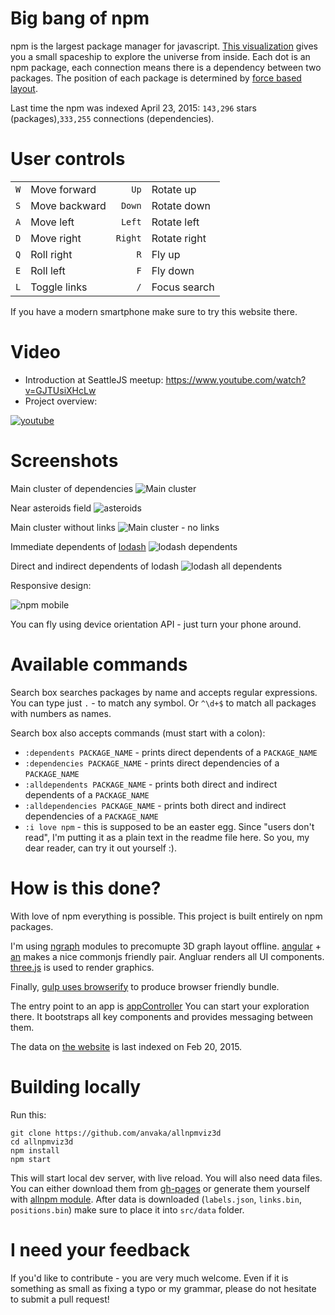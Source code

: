 Big bang of npm
================

npm is the largest package manager for javascript. [This visualization](http://anvaka.github.io/allnpmviz3d/)
gives you a small spaceship to explore the universe from inside. Each dot is an npm package, 
each connection means there is a dependency between two packages. The position of each package is determined
by [force based layout](https://en.wikipedia.org/wiki/Force-directed_graph_drawing).

Last time the npm was indexed April 23, 2015: `143,296` stars (packages),`333,255` connections (dependencies).

# User controls

|    |    |    |   |
|---:|:---|---:|---|
| `W`  | Move forward  | `Up` |Rotate up|
| `S`  | Move backward  | `Down`  |Rotate down |
| `A`  | Move left  |`Left`|Rotate left|
| `D`  | Move right  |`Right` | Rotate right|
| `Q`  | Roll right  |`R` | Fly up|
| `E`  | Roll left  |`F` | Fly down|
| `L`  | Toggle links  |`/` | Focus search|

If you have a modern smartphone make sure to try this website there. 

Video
=====

* Introduction at SeattleJS meetup: https://www.youtube.com/watch?v=GJTUsiXHcLw
* Project overview:

[![youtube](http://i.imgur.com/FO1GFHh.png)](https://www.youtube.com/watch?v=ECDjf_Gc1as)


Screenshots
===========

Main cluster of dependencies
![Main cluster](https://raw.githubusercontent.com/anvaka/allnpmviz3d/master/images/npm-all.png)

Near asteroids field
![asteroids](https://raw.githubusercontent.com/anvaka/allnpmviz3d/master/images/npm-asteroids.png)

Main cluster without links
![Main cluster - no links](https://raw.githubusercontent.com/anvaka/allnpmviz3d/master/images/mushrooms.png)

Immediate dependents of [lodash](https://www.npmjs.org/package/lodash)
![lodash dependents](https://raw.githubusercontent.com/anvaka/allnpmviz3d/master/images/lodash-dependents.png)

Direct and indirect dependents of lodash
![lodash all dependents](https://raw.githubusercontent.com/anvaka/allnpmviz3d/master/images/lodash-indirect-dependents.png)

Responsive design:

![npm mobile](https://raw.githubusercontent.com/anvaka/allnpmviz3d/master/images/npm-mobile.PNG)

You can fly using device orientation API - just turn your phone around.

Available commands
==================

Search box searches packages by name and accepts regular expressions. You can type just `.` - to match any symbol. Or `^\d+$` to match all packages with numbers as names.

Search box also accepts commands (must start with a colon):

* `:dependents PACKAGE_NAME` - prints direct dependents of a `PACKAGE_NAME`
* `:dependencies PACKAGE_NAME` - prints direct dependencies of a `PACKAGE_NAME`
* `:alldependents PACKAGE_NAME` - prints both direct and indirect dependents of a `PACKAGE_NAME`
* `:alldependencies PACKAGE_NAME` - prints both direct and indirect dependencies of a `PACKAGE_NAME`
* `:i love npm` - this is supposed to be an easter egg. Since "users don't read", I'm putting it as a plain text in the readme file here. So you, my dear reader, can try it out yourself :).

How is this done?
=================

With love of npm everything is possible. This project is built entirely on npm packages.

I'm using [ngraph](https://github.com/anvaka/ngraph) modules to precomupte 3D graph
layout offline. [angular](https://www.npmjs.org/package/angular) + [an](https://github.com/anvaka/an)
makes a nice commonjs friendly pair. Angluar renders all UI components. [three.js](https://www.npmjs.org/package/three)
is used to render graphics.

Finally, [gulp uses browserify](https://github.com/anvaka/allnpmviz3d/blob/master/gulpfile.js) to produce
browser friendly bundle.

The entry point to an app is [appController](https://github.com/anvaka/allnpmviz3d/blob/master/src/scripts/appController.js)
You can start your exploration there. It bootstraps all key components and provides
messaging between them.

The data on [the website](http://anvaka.github.io/allnpmviz3d/) is last indexed on Feb 20, 2015.


Building locally
================
Run this:

```
git clone https://github.com/anvaka/allnpmviz3d
cd allnpmviz3d
npm install
npm start
```

This will start local dev server, with live reload. You will also need data files.
You can either download them from [gh-pages](https://github.com/anvaka/allnpmviz3d/tree/gh-pages/data)
or generate them yourself with [allnpm module](https://github.com/anvaka/allnpm).
After data is downloaded (`labels.json`, `links.bin`, `positions.bin`) make sure
to place it into `src/data` folder.


I need your feedback
====================

If you'd like to contribute - you are very much welcome. Even if it is something
as small as fixing a typo or my grammar, please do not hesitate to submit a pull request!
